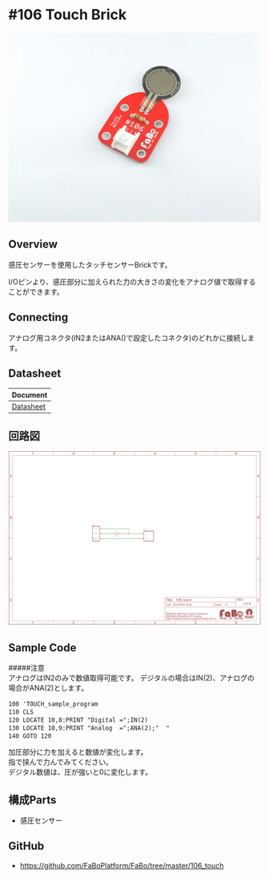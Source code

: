 # #106 Touch Brick
![](../img/100_analog/product/106.jpg)
<!--COLORME-->

## Overview
感圧センサーを使用したタッチセンサーBrickです。

I/Oピンより、感圧部分に加えられた力の大きさの変化をアナログ値で取得することができます。

## Connecting

アナログ用コネクタ(IN2またはANA()で設定したコネクタ)のどれかに接続します。

## Datasheet
| Document |
|:--|
| [Datasheet](http://interlinkelectronics.com/datasheets/Datasheet_FSR.pdf) |

## 回路図
![](../img/100_analog/schematic/106_touch.png)

## Sample Code

#####注意<br>アナログはIN2のみで数値取得可能です。
デジタルの場合はIN(2)、アナログの場合がANA(2)とします。
```
100 'TOUCH_sample_program
110 CLS
120 LOCATE 10,8:PRINT "Digital =";IN(2)
130 LOCATE 10,9:PRINT "Analog  =";ANA(2);"  "
140 GOTO 120
```
加圧部分に力を加えると数値が変化します。<br>
指で挟んで力んでみてください。<br>
デジタル数値は、圧が強いと0に変化します。

## 構成Parts
- 感圧センサー

## GitHub
- https://github.com/FaBoPlatform/FaBo/tree/master/106_touch
